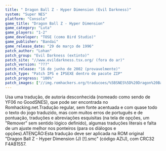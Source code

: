 ```yaml
---
title: " Dragon Ball Z - Hyper Dimension (Evil Darkness)"
system: "Super NES"
platform: "Console"
game_title: "Dragon Ball Z - Hyper Dimension"
game_category: "Luta"
game_players: "1-2"
game_developer: "TOSE (como Bird Studio)"
game_publisher: "Bandai"
game_release_date: "29 de março de 1996"
patch_author: "Lohan"
patch_group: "Evil Darkness (extinto)"
patch_site: "//www.evildarkness.tsx.org/ (fora do ar)"
patch_version: "???"
patch_release: "16 de junho de 2002 (provavelmente)"
patch_type: "Patch IPS e IPSEXE dentro de pacote ZIP"
patch_progress: "100%"
patch_images: ["//img.romhackers.org/traducoes/%5BSNES%5D%20Dragon%20Ball%20Z%20-%20Hyper%20Dimension%20-%20Evil%20Darkness%20e%20Sonic_Spin%20Translations%20-%201.png","//img.romhackers.org/traducoes/%5BSNES%5D%20Dragon%20Ball%20Z%20-%20Hyper%20Dimension%20-%20Evil%20Darkness%20-%202.png","//img.romhackers.org/traducoes/%5BSNES%5D%20Dragon%20Ball%20Z%20-%20Hyper%20Dimension%20-%20Evil%20Darkness%20-%203.png"]
---
```

Usa uma tradução, de autoria desconhecida (nomeado como sendo de YF06 no GoodSNES), que pode ser encontrada no Romhacking.net.Tradução regular, sem fonte acentuada e com quase todo o texto do jogo traduzido, mas com muitos erros de português e de pontuação, traduções e abreviações esquisitas (na tela de opções, um "Remover" sem sentido lógico definido), algumas traduções literais e falta de um ajuste melhor nos ponteiros (para os diálogos e opções).ATENÇÃO:Esta tradução deve ser aplicada na ROM original "Dragon Ball Z - Hyper Dimension (J) [!].smc" (código AZIJ), com CRC32 F4AB1557.